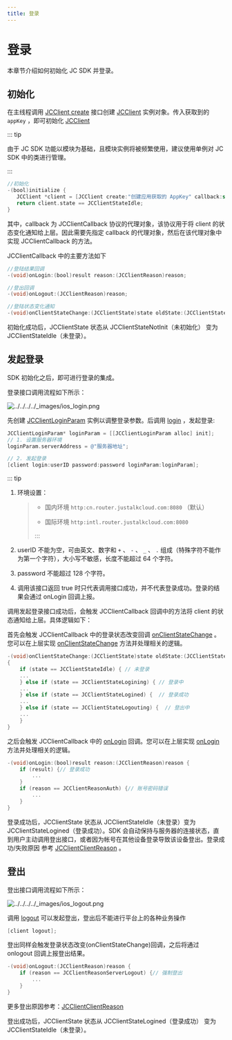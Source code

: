 ```yaml
---
title: 登录
---
```

# 登录

本章节介绍如何初始化 JC SDK 并登录。

## 初始化

在主线程调用 [JCClient
create](https://developer.juphoon.com/portal/reference/V2.1/ios/Classes/JCClient.html#//api/name/create:callback:creatParam:)
接口创建
[JCClient](https://developer.juphoon.com/portal/reference/V2.1/ios/Classes/JCClient.html)
实例对象。传入获取到的 `appKey` ，即可初始化
[JCClient](https://developer.juphoon.com/portal/reference/V2.1/ios/Classes/JCClient.html)

::: tip

由于 JC SDK 功能以模块为基础，且模块实例将被频繁使用，建议使用单例对 JC SDK 中的类进行管理。

:::

``````objectivec
//初始化
-(bool)initialize {
   JCClient *client = [JCClient create:"创建应用获取的 AppKey" callback:self creatParam:nil];
   return client.state == JCClientStateIdle;
}
``````

其中，callback 为 JCClientCallback 协议的代理对象，该协议用于将 client 的状态变化通知给上层。因此需要先指定
callback 的代理对象，然后在该代理对象中实现 JCClientCallback 的方法。

JCClientCallback 中的主要方法如下

``````objectivec
//登陆结果回调
-(void)onLogin:(bool)result reason:(JCClientReason)reason;

//登出回调
-(void)onLogout:(JCClientReason)reason;

//登陆状态变化通知
-(void)onClientStateChange:(JCClientState)state oldState:(JCClientState)oldState;
``````

初始化成功后，JCClientState 状态从 JCClientStateNotInit（未初始化） 变为
JCClientStateIdle（未登录）。

## 发起登录

SDK 初始化之后，即可进行登录的集成。

登录接口调用流程如下所示：

![../../../../\_images/ios\_login.png](../../../../_images/ios_login.png)

先创建
[JCClientLoginParam](https://developer.juphoon.com/portal/reference/V2.1/ios/Classes/JCClientLoginParam.html)
实例以调整登录参数。后调用
[login](https://developer.juphoon.com/portal/reference/V2.1/ios/Classes/JCClient.html#//api/name/login:password:loginParam:)
，发起登录:

``````objectivec
JCClientLoginParam* loginParam = [[JCClientLoginParam alloc] init];
// 1. 设置服务器环境
loginParam.serverAddress = @"服务器地址";

// 2. 发起登录
[client login:userID password:password loginParam:loginParam];
``````

::: tip

1. 环境设置：

    >
    >
    >
    >
    >   - 国内环境 `http:cn.router.justalkcloud.com:8080` （默认）
    >
    >   - 国际环境 `http:intl.router.justalkcloud.com:8080`
    >
    > :::

2. userID 不能为空，可由英文、数字和 `+` 、 `-` 、 `_` 、 `.`
    组成（特殊字符不能作为第一个字符），大小写不敏感，长度不能超过
    64 个字符。

3. password 不能超过 128 个字符。

4. 调用该接口返回 true 时只代表调用接口成功，并不代表登录成功。登录的结果会通过 onLogin 回调上报。

调用发起登录接口成功后，会触发 JCClientCallback 回调中的方法将 client 的状态通知给上层。具体逻辑如下：

首先会触发 JCClientCallback 中的登录状态改变回调
[onClientStateChange](https://developer.juphoon.com/portal/reference/V2.1/ios/Protocols/JCClientCallback.html#//api/name/onClientStateChange:oldState:)
。您可以在上层实现
[onClientStateChange](https://developer.juphoon.com/portal/reference/V2.1/ios/Protocols/JCClientCallback.html#//api/name/onClientStateChange:oldState:)
方法并处理相关的逻辑。

``````objectivec
-(void)onClientStateChange:(JCClientState)state oldState:(JCClientState)oldState
{
    if (state == JCClientStateIdle) { // 未登录
    ...
    } else if (state == JCClientStateLogining) { // 登录中
    ...
    } else if (state == JCClientStateLogined) {  // 登录成功
    ...
    } else if (state == JCClientStateLogouting) {  // 登出中
    ...
    }
}
``````

之后会触发 JCClientCallback 中的
[onLogin](https://developer.juphoon.com/portal/reference/V2.1/ios/Protocols/JCClientCallback.html#//api/name/onLogin:reason:)
回调。您可以在上层实现
[onLogin](https://developer.juphoon.com/portal/reference/V2.1/ios/Protocols/JCClientCallback.html#//api/name/onLogin:reason:)
方法并处理相关的逻辑。

``````objectivec
-(void)onLogin:(bool)result reason:(JCClientReason)reason {
    if (result) {// 登录成功
        ...
    }
    if (reason == JCClientReasonAuth) {// 账号密码错误
        ...
    }
}
``````

登录成功后，JCClientState 状态从 JCClientStateIdle（未登录）变为
JCClientStateLogined（登录成功）。SDK
会自动保持与服务器的连接状态，直到用户主动调用登出接口，或者因为帐号在其他设备登录导致该设备登出。登录成功/失败原因
参考
[JCClientClientReason](https://developer.juphoon.com/portal/reference/V2.1/ios/Constants/JCClientReason.html)
。

## 登出

登出接口调用流程如下所示：

![../../../../\_images/ios\_logout.png](../../../../_images/ios_logout.png)

调用
[logout](https://developer.juphoon.com/portal/reference/V2.1/ios/Classes/JCClient.html#//api/name/logout)
可以发起登出，登出后不能进行平台上的各种业务操作

``````objectivec
[client logout];
``````

登出同样会触发登录状态改变(onClientStateChange)回调，之后将通过 onlogout 回调上报登出结果。

``````objectivec
-(void)onLogout:(JCClientReason)reason {
    if (reason == JCClientReasonServerLogout) {// 强制登出
        ...
    }
}
``````

更多登出原因参考：[JCClientClientReason](https://developer.juphoon.com/portal/reference/V2.1/ios/Constants/JCClientReason.html)

登出成功后，JCClientState 状态从 JCClientStateLogined（登录成功） 变为
JCClientStateIdle（未登录）。
